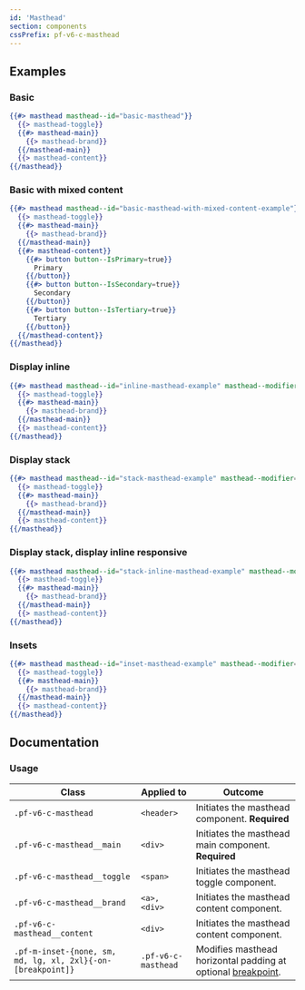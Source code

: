 ```yaml
---
id: 'Masthead'
section: components
cssPrefix: pf-v6-c-masthead
---
```


## Examples
### Basic
```hbs
{{#> masthead masthead--id="basic-masthead"}}
  {{> masthead-toggle}}
  {{#> masthead-main}}
    {{> masthead-brand}}
  {{/masthead-main}}
  {{> masthead-content}}
{{/masthead}}
```

### Basic with mixed content
```hbs
{{#> masthead masthead--id="basic-masthead-with-mixed-content-example"}}
  {{> masthead-toggle}}
  {{#> masthead-main}}
    {{> masthead-brand}}
  {{/masthead-main}}
  {{#> masthead-content}}
    {{#> button button--IsPrimary=true}}
      Primary
    {{/button}}
    {{#> button button--IsSecondary=true}}
      Secondary
    {{/button}}
    {{#> button button--IsTertiary=true}}
      Tertiary
    {{/button}}
  {{/masthead-content}}
{{/masthead}}
```

### Display inline
```hbs
{{#> masthead masthead--id="inline-masthead-example" masthead--modifier="pf-m-display-inline"}}
  {{> masthead-toggle}}
  {{#> masthead-main}}
    {{> masthead-brand}}
  {{/masthead-main}}
  {{> masthead-content}}
{{/masthead}}
```

### Display stack
```hbs
{{#> masthead masthead--id="stack-masthead-example" masthead--modifier="pf-m-display-stack"}}
  {{> masthead-toggle}}
  {{#> masthead-main}}
    {{> masthead-brand}}
  {{/masthead-main}}
  {{> masthead-content}}
{{/masthead}}
```

### Display stack, display inline responsive
```hbs
{{#> masthead masthead--id="stack-inline-masthead-example" masthead--modifier="pf-m-display-inline pf-m-display-stack-on-lg pf-m-display-inline-on-2xl"}}
  {{> masthead-toggle}}
  {{#> masthead-main}}
    {{> masthead-brand}}
  {{/masthead-main}}
  {{> masthead-content}}
{{/masthead}}
```

### Insets
```hbs
{{#> masthead masthead--id="inset-masthead-example" masthead--modifier="pf-m-inset-sm"}}
  {{> masthead-toggle}}
  {{#> masthead-main}}
    {{> masthead-brand}}
  {{/masthead-main}}
  {{> masthead-content}}
{{/masthead}}
```

## Documentation

### Usage

| Class | Applied to | Outcome |
| -- | -- | -- |
| `.pf-v6-c-masthead` | `<header>` | Initiates the masthead component. **Required** |
| `.pf-v6-c-masthead__main` | `<div>` | Initiates the masthead main component. **Required** |
| `.pf-v6-c-masthead__toggle` | `<span>` | Initiates the masthead toggle component. |
| `.pf-v6-c-masthead__brand` | `<a>, <div>` | Initiates the masthead content component. |
| `.pf-v6-c-masthead__content` | `<div>` | Initiates the masthead content component. |
| `.pf-m-inset-{none, sm, md, lg, xl, 2xl}{-on-[breakpoint]}` | `.pf-v6-c-masthead` | Modifies masthead horizontal padding at optional [breakpoint](/developer-resources/global-css-variables#breakpoint-variables-and-class-suffixes). |
